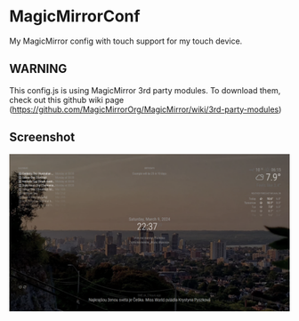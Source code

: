 # MagicMirrorConf
My MagicMirror config with touch support for my touch device.

## WARNING
This config.js is using MagicMirror 3rd party modules. To download them, check out this github wiki page (https://github.com/MagicMirrorOrg/MagicMirror/wiki/3rd-party-modules)

## Screenshot
![Screenshot](screenshot.png)
